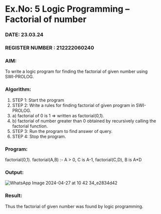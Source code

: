 # Ex.No: 5   Logic Programming – Factorial of number   
### DATE: 23.03.24                                                                           
### REGISTER NUMBER : 212222060240
### AIM: 
To  write  a logic program for finding the factorial of given number using SWI-PROLOG. 
### Algorithm:
1. STEP 1: Start the program
2. STEP 2:  Write a rules for finding factorial of given program in SWI-PROLOG.
3.   a)	factorial of 0 is 1 => written as factorial(0,1).
4.   b)	factorial of number greater than 0 obtained by recursively calling the factorial    function.
5. STEP 3: Run the program  to find answer of  query.
6. STEP 4: Stop the program.

### Program:

factorial(0,1). factorial(A,B) :-
A > 0, C is A-1, factorial(C,D), B is A*D

### Output:

![WhatsApp Image 2024-04-27 at 10 42 34_e2834d42](https://github.com/shridharshini8524/AI_Lab_2023-24/assets/148639799/f5995024-c550-4552-90cf-79d329ba9c43)



### Result:
Thus the factorial of given number was found by logic programming. 
